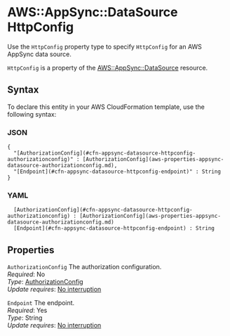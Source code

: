 # AWS::AppSync::DataSource HttpConfig<a name="aws-properties-appsync-datasource-httpconfig"></a>

Use the `HttpConfig` property type to specify `HttpConfig` for an AWS AppSync data source\.

 `HttpConfig` is a property of the [AWS::AppSync::DataSource](https://docs.aws.amazon.com/AWSCloudFormation/latest/UserGuide/aws-resource-appsync-datasource.html) resource\. 

## Syntax<a name="aws-properties-appsync-datasource-httpconfig-syntax"></a>

To declare this entity in your AWS CloudFormation template, use the following syntax:

### JSON<a name="aws-properties-appsync-datasource-httpconfig-syntax.json"></a>

```
{
  "[AuthorizationConfig](#cfn-appsync-datasource-httpconfig-authorizationconfig)" : [AuthorizationConfig](aws-properties-appsync-datasource-authorizationconfig.md),
  "[Endpoint](#cfn-appsync-datasource-httpconfig-endpoint)" : String
}
```

### YAML<a name="aws-properties-appsync-datasource-httpconfig-syntax.yaml"></a>

```
﻿  [AuthorizationConfig](#cfn-appsync-datasource-httpconfig-authorizationconfig) : [AuthorizationConfig](aws-properties-appsync-datasource-authorizationconfig.md)
﻿  [Endpoint](#cfn-appsync-datasource-httpconfig-endpoint) : String
```

## Properties<a name="aws-properties-appsync-datasource-httpconfig-properties"></a>

`AuthorizationConfig`  <a name="cfn-appsync-datasource-httpconfig-authorizationconfig"></a>
The authorization configuration\.  
*Required*: No  
*Type*: [AuthorizationConfig](aws-properties-appsync-datasource-authorizationconfig.md)  
*Update requires*: [No interruption](https://docs.aws.amazon.com/AWSCloudFormation/latest/UserGuide/using-cfn-updating-stacks-update-behaviors.html#update-no-interrupt)

`Endpoint`  <a name="cfn-appsync-datasource-httpconfig-endpoint"></a>
The endpoint\.  
*Required*: Yes  
*Type*: String  
*Update requires*: [No interruption](https://docs.aws.amazon.com/AWSCloudFormation/latest/UserGuide/using-cfn-updating-stacks-update-behaviors.html#update-no-interrupt)